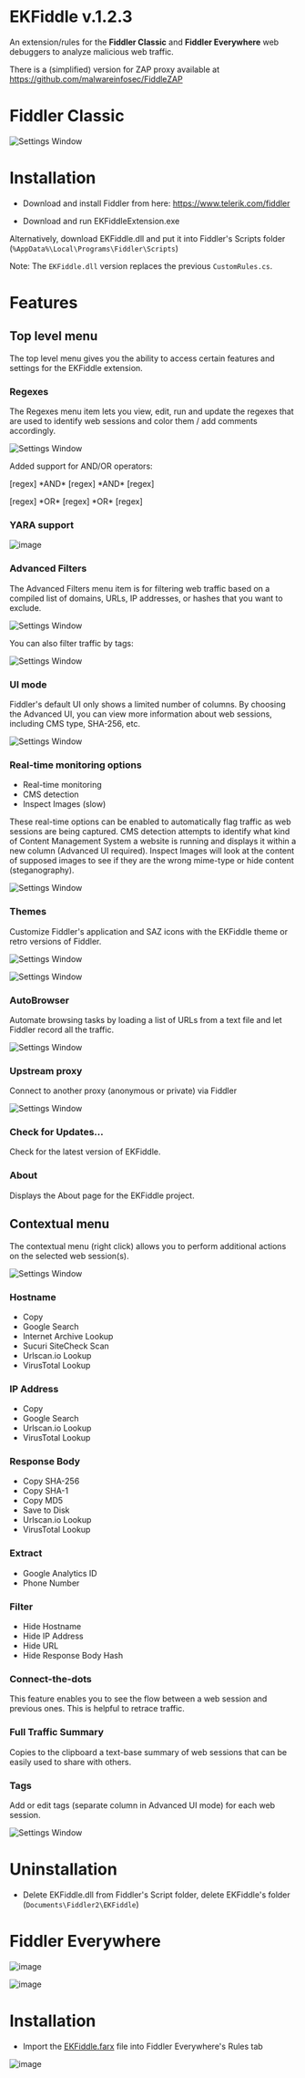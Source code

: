 # EKFiddle v.1.2.3

An extension/rules for the **Fiddler Classic** and **Fiddler Everywhere** web debuggers to analyze malicious web traffic.

There is a (simplified) version for ZAP proxy available at https://github.com/malwareinfosec/FiddleZAP

# Fiddler Classic

![Settings Window](https://github.com/malwareinfosec/EKFiddle/blob/master/Screenshots/EKFiddle.png)

# Installation

* Download and install Fiddler from here: https://www.telerik.com/fiddler

* Download and run EKFiddleExtension.exe

Alternatively, download EKFiddle.dll and put it into Fiddler's Scripts folder (`%AppData%\Local\Programs\Fiddler\Scripts`)

Note: The `EKFiddle.dll` version replaces the previous `CustomRules.cs`.

# Features

## Top level menu

The top level menu gives you the ability to access certain features and settings for the EKFiddle extension.

### Regexes

The Regexes menu item lets you view, edit, run and update the regexes that are used to identify web sessions and color them / add comments accordingly.

![Settings Window](https://github.com/malwareinfosec/EKFiddle/blob/master/Screenshots/regexes_menu.png)

Added support for AND/OR operators:

[regex] \*AND\* [regex] \*AND\* [regex]

[regex] \*OR\* [regex] \*OR\* [regex]

### YARA support

![image](https://github.com/malwareinfosec/EKFiddle/blob/master/Screenshots/yara.png)

### Advanced Filters

The Advanced Filters menu item is for filtering web traffic based on a compiled list of domains, URLs, IP addresses, or hashes that you want to exclude.

![Settings Window](https://github.com/malwareinfosec/EKFiddle/blob/master/Screenshots/menufilters.png)

You can also filter traffic by tags:

![Settings Window](https://github.com/malwareinfosec/EKFiddle/blob/master/Screenshots/tagsfilter.png)

### UI mode

Fiddler's default UI only shows a limited number of columns. By choosing the Advanced UI, you can view more information about web sessions, including CMS type, SHA-256, etc.

![Settings Window](https://github.com/malwareinfosec/EKFiddle/blob/master/Screenshots/UI_menu.png)

### Real-time monitoring options

* Real-time monitoring
* CMS detection
* Inspect Images (slow)

These real-time options can be enabled to automatically flag traffic as web sessions are being captured. CMS detection attempts to identify what kind of Content Management System a website is running and displays it within a new column (Advanced UI required).
Inspect Images will look at the content of supposed images to see if they are the wrong mime-type or hide content (steganography).

![Settings Window](https://github.com/malwareinfosec/EKFiddle/blob/master/Screenshots/monitoring_menu.png)

### Themes

Customize Fiddler's application and SAZ icons with the EKFiddle theme or retro versions of Fiddler.

![Settings Window](https://github.com/malwareinfosec/EKFiddle/blob/master/Screenshots/themes_menu.png)

![Settings Window](https://github.com/malwareinfosec/EKFiddle/blob/master/Screenshots/ico.png)

### AutoBrowser

Automate browsing tasks by loading a list of URLs from a text file and let Fiddler record all the traffic.

![Settings Window](https://github.com/malwareinfosec/EKFiddle/blob/master/Screenshots/autobrowser.png)

### Upstream proxy

Connect to another proxy (anonymous or private) via Fiddler

![Settings Window](https://github.com/malwareinfosec/EKFiddle/blob/master/Screenshots/upstreamproxy.png)

### Check for Updates...

Check for the latest version of EKFiddle.

### About

Displays the About page for the EKFiddle project.

## Contextual menu

The contextual menu (right click) allows you to perform additional actions on the selected web session(s).

![Settings Window](https://github.com/malwareinfosec/EKFiddle/blob/master/Screenshots/contextual_menu.png)

### Hostname

* Copy
* Google Search
* Internet Archive Lookup
* Sucuri SiteCheck Scan
* Urlscan.io Lookup
* VirusTotal Lookup

### IP Address

* Copy
* Google Search
* Urlscan.io Lookup
* VirusTotal Lookup

### Response Body

* Copy SHA-256
* Copy SHA-1
* Copy MD5
* Save to Disk
* Urlscan.io Lookup
* VirusTotal Lookup

### Extract

* Google Analytics ID
* Phone Number

### Filter

* Hide Hostname
* Hide IP Address
* Hide URL
* Hide Response Body Hash

### Connect-the-dots

This feature enables you to see the flow between a web session and previous ones. This is helpful to retrace traffic.

### Full Traffic Summary

Copies to the clipboard a text-base summary of web sessions that can be easily used to share with others.

### Tags

Add or edit tags (separate column in Advanced UI mode) for each web session.

![Settings Window](https://github.com/malwareinfosec/EKFiddle/blob/master/Screenshots/tags.png)

# Uninstallation

* Delete EKFiddle.dll from Fiddler's Script folder, delete EKFiddle's folder (`Documents\Fiddler2\EKFiddle`)

# Fiddler Everywhere

![image](https://user-images.githubusercontent.com/25351665/133856700-213c12fd-c67d-4977-a629-199e816dfe79.png)

![image](https://user-images.githubusercontent.com/25351665/134050748-3214b6f9-5e52-4c98-ac05-7b2938da659e.png)

# Installation

* Import the [EKFiddle.farx](https://github.com/malwareinfosec/EKFiddle/blob/master/FiddlerEverywhere/EKFiddle.farx) file into Fiddler Everywhere's Rules tab

![image](https://user-images.githubusercontent.com/25351665/133856959-4664197e-e05c-46cc-8acf-daf02195e763.png)
